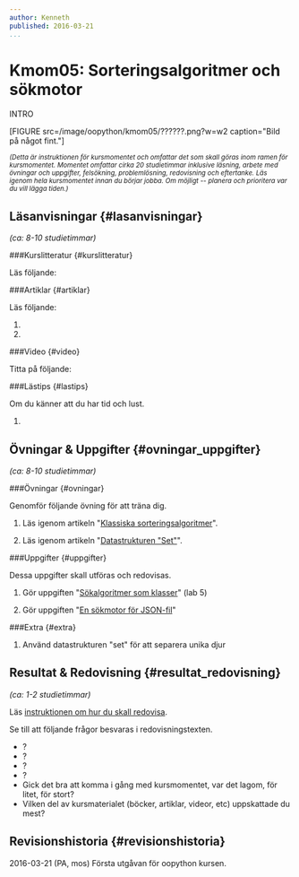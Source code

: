 ```yaml
---
author: Kenneth
published: 2016-03-21
...
```

Kmom05: Sorteringsalgoritmer och sökmotor
====================================

INTRO

<!--more-->

[FIGURE src=/image/oopython/kmom05/??????.png?w=w2 caption="Bild på något fint."]


<!-- Flytta nedan text till eget dokumet/vy/block -->

<small>*(Detta är instruktionen för kursmomentet och omfattar det som skall göras inom ramen för kursmomentet. Momentet omfattar cirka 20 studietimmar inklusive läsning, arbete med övningar och uppgifter, felsökning, problemlösning, redovisning och eftertanke. Läs igenom hela kursmomentet innan du börjar jobba. Om möjligt -- planera och prioritera var du vill lägga tiden.)*</small>



Läsanvisningar  {#lasanvisningar}
---------------------------------

*(ca: 8-10 studietimmar)*


###Kurslitteratur  {#kurslitteratur}

Läs följande:



###Artiklar {#artiklar}

Läs följande:

1.

2.



###Video  {#video}

Titta på följande:



###Lästips {#lastips}

Om du känner att du har tid och lust.

1.



Övningar & Uppgifter  {#ovningar_uppgifter}
-------------------------------------------

*(ca: 8-10 studietimmar)*



###Övningar {#ovningar}

Genomför följande övning för att träna dig.

1. Läs igenom artikeln "[Klassiska sorteringsalgoritmer](kunskap/sorteringsalgoritmer)".

2. Läs igenom artikeln "[Datastrukturen "Set"](kunskap/datastrukturen-set)".



###Uppgifter {#uppgifter}

Dessa uppgifter skall utföras och redovisas.

1. Gör uppgiften "[Sökalgoritmer som klasser](uppgift/lab5)" (lab 5)

2. Gör uppgiften "[En sökmotor för JSON-fil](uppgift/sokmotor-for-json-fil)"



###Extra {#extra}

1. Använd datastrukturen "set" för att separera unika djur



Resultat & Redovisning  {#resultat_redovisning}
-----------------------------------------------

*(ca: 1-2 studietimmar)*

Läs [instruktionen om hur du skall redovisa](oopython/redovisa).

Se till att följande frågor besvaras i redovisningstexten.

* ?
* ?
* ?
* ?
* Gick det bra att komma i gång med kursmomentet, var det lagom, för litet, för stort?
* Vilken del av kursmaterialet (böcker, artiklar, videor, etc) uppskattade du mest?



Revisionshistoria {#revisionshistoria}
--------------------------------------

<span class='revision-history' markdown='1'>
2016-03-21 (PA, mos) Första utgåvan för oopython kursen.  
</span>
